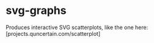 svg-graphs
=====

Produces interactive SVG scatterplots, like the one here: [projects.quncertain.com/scatterplot]
